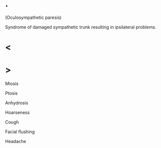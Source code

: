 # .

(Oculosympathetic paresis)

Syndrome of damaged sympathetic trunk resulting in ipsilateral problems.

# <

# >

Miosis

Ptosis

Anhydrosis

Hoarseness

Cough

Facial flushing

Headache
